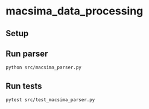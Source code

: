 # macsima_data_processing

## Setup

## Run parser

`python src/macsima_parser.py`

## Run tests

`pytest src/test_macsima_parser.py`